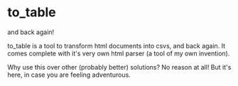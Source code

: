 # to_table
and back again!

to_table is a tool to transform html documents into csvs, and back again.
It comes complete with it's very own html parser (a tool of my own invention).

Why use this over other (probably better) solutions?
No reason at all!  But it's here, in case you are feeling adventurous.


